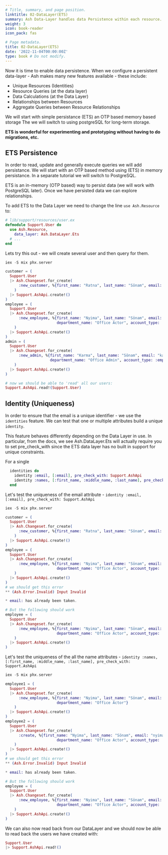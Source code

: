 ```yaml
---
# Title, summary, and page position.
linktitle: 02-DataLayer(ETS)
summary: Ash Data-Layer handles data Persistence within each resource.  ETS is wonderful for experimenting and prototyping without having to do migrations, etc.
weight: 3
icon: book-reader
icon_pack: fas

# Page metadata.
title: 02-DataLayer(ETS)
date: '2022-11-04T00:00:00Z'
type: book # Do not modify.
---
```


Now it is time to enable data persistence. When we configure a persistent data-layer - Ash makes many new features available - these include:

* Unique Resources (Identities)
* Resource Queries (at the data layer)
* Data Calculations (at the Data Layer)
* Relationships between Resources
* Aggregate Queries between Resource Relationships

We will start with simple persistance (ETS) an OTP based memory based storage
The we will switch to using postgreSQL for long-term storage.

**ETS is wonderful for experimenting and prototyping without having to do migrations, etc.**

## ETS Persistence

In order to read, update and generally execute queries we will add persistance.  We will start with an OTP based method using (ETS) in memory persistance.  In a separate tutorial we will switch to PostgreSQL.

ETS is an in-memory (OTP based) way to persist data (we will work with PostgreSQL later).
Once we have persisted data we can explore relationships.

To add ETS to the Data Layer we need to change the line `use Ash.Resource` to:

```elixir
# lib/support/resources/user.ex
defmodule Support.User do
  use Ash.Resource,
    data_layer: Ash.DataLayer.Ets
  # ...
end
```

Lets try this out - we will create several user and then query for them.

```elixir
iex -S mix phx.server

customer = (
  Support.User
  |> Ash.Changeset.for_create(
      :new_customer, %{first_name: "Ratna", last_name: "Sönam", email: "nyima@example.com"}
    )
  |> Support.AshApi.create!()
)
employee = (
  Support.User
  |> Ash.Changeset.for_create(
      :new_employee, %{first_name: "Nyima", last_name: "Sönam", email: "nyima@example.com",
                       department_name: "Office Actor", account_type: :employee}
    )
  |> Support.AshApi.create!()
)
admin = (
  Support.User
  |> Ash.Changeset.for_create(
      :new_admin, %{first_name: "Karma", last_name: "Sönam", email: "karma@example.com",
                    department_name: "Office Admin", account_type: :employee, admin: true}
    )
  |> Support.AshApi.create!()
)

# now we should be able to 'read' all our users:
Support.AshApi.read!(Support.User)
```

## Identity (Uniqueness)

In order to ensure that the email is a unique identifier - we use the `identities` feature.  We can test that one or multiple attributes build a unique `identity`.

This feature behaves differently depending on the Data Layer in use.  In particular, from the docs, we see
  Ash.DataLayer.Ets will actually require you to set pre_check_with since the ETS data layer has no built in support for unique constraints.

For a single

```elixir
  identities do
    identity :email, [:email], pre_check_with: Support.AshApi
    identity :names, [:first_name, :middle_name, :last_name], pre_check_with: Support.AshApi
  end
```

Let's test the uniqueness of the email attribute -
  `identity :email, [:email], pre_check_with: Support.AshApi`

```elixir
iex -S mix phx.server

customer = (
  Support.User
  |> Ash.Changeset.for_create(
      :new_customer, %{first_name: "Ratna", last_name: "Sönam", email: "ratna@example.com"}
    )
  |> Support.AshApi.create!()
)
employee = (
  Support.User
  |> Ash.Changeset.for_create(
      :new_employee, %{first_name: "Nyima", last_name: "Sönam", email: "ratna@example.com",
                       department_name: "Office Actor", account_type: :employee}
    )
  |> Support.AshApi.create!()
)
# we should get this error
** (Ash.Error.Invalid) Input Invalid

* email: has already been taken.

# But the following should work
employee = (
  Support.User
  |> Ash.Changeset.for_create(
      :new_employee, %{first_name: "Nyima", last_name: "Sönam", email: "nyima@example.com",
                       department_name: "Office Actor", account_type: :employee}
    )
  |> Support.AshApi.create!()
)
```

Let's test the uniqueness of the all the name attributes -
  `identity :names, [:first_name, :middle_name, :last_name], pre_check_with: Support.AshApi`

```elixir
iex -S mix phx.server

employee1 = (
  Support.User
  |> Ash.Changeset.for_create(
      :new_employee, %{first_name: "Nyima", last_name: "Sönam", email: "nyima@example.com",
                       department_name: "Office Actor"}
    )
  |> Support.AshApi.create!()
)
employee2 = (
  Support.User
  |> Ash.Changeset.for_create(
      :create, %{first_name: "Nyima", last_name: "Sönam", email: "nyima_karma@example.com",
                       department_name: "Office Actor", account_type: :employee}
    )
  |> Support.AshApi.create!()
)
# we should get this error
** (Ash.Error.Invalid) Input Invalid

* email: has already been taken.

# But the following should work
employee = (
  Support.User
  |> Ash.Changeset.for_create(
      :new_employee, %{first_name: "Nyima", last_name: "Sönam", email: "nyima@example.com",
                       department_name: "Office Actor", account_type: :employee}
    )
  |> Support.AshApi.create!()
)
```

We can also now read back from our DataLayer and we should now be able to read back the users we have created with:
```elixir
Support.User
|> Support.AshApi.read!()
```
